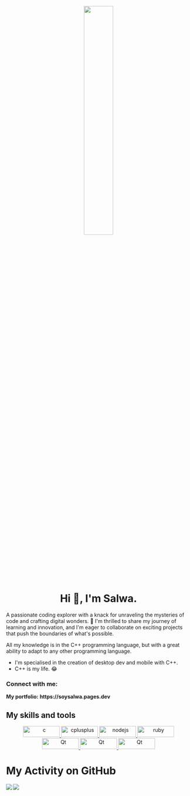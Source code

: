 <div align="center">
  <img src="https://www.korosenai.es/wp-content/uploads/2023/11/furina-genshin-impact.jpg" 
       style="width: 40%; border-radius: 15px;" />
</div>


<h1 align="center">Hi 👋, I'm Salwa.</h1>
<p align="left">A passionate coding explorer with a knack for unraveling the mysteries of code and crafting digital wonders. 🚀 I'm thrilled to share my journey of learning and innovation, and I'm eager to collaborate on exciting projects that push the boundaries of what's possible.</p>

All my knowledge is in the C++ programming language, but with a great ability to adapt to any other programming language.

- I'm specialised in the creation of desktop dev and mobile with C++. 
- C++ is my life. 😂
  
<h3 align="left">Connect with me:</h3>
<p align=left><b>My portfolio:</b> <b>https://soysalwa.pages.dev </b></p>

<h2 align="left">My skills and tools</h3>
<p align="center">
  <a href="https://www.cprogramming.com/" target="_blank" rel="noreferrer"> <img src="https://img.shields.io/badge/c-%2300599C.svg?style=for-the-badge&logo=c&logoColor=white" alt="c" width="100" height="30"/> 
  </a>
  <a href="https://www.w3schools.com/cpp/" target="_blank" rel="noreferrer"> 
    <img src="https://img.shields.io/badge/c++-%2300599C.svg?style=for-the-badge&logo=c%2B%2B&logoColor=white" alt="cplusplus" width="100" height="30"/>
  </a>
  <a href="https://nodejs.org" target="_blank" rel="noreferrer"> 
    <img src="https://img.shields.io/badge/node.js-6DA55F?style=for-the-badge&logo=node.js&logoColor=white" alt="nodejs" width="100" height="30"/> </a>
  <a href="https://www.ruby-lang.org/en/" target="_blank" rel="noreferrer"> 
    <img src="https://img.shields.io/badge/ruby-%23CC342D.svg?style=for-the-badge&logo=ruby&logoColor=white" alt="ruby" width="100" height="30"/>
  </a>
  <a href="https://qt.io" target="_blank" rel=noreferrer> 
    <img src="https://img.shields.io/badge/Qt-%23217346.svg?style=for-the-badge&logo=Qt&logoColor=white" alt="Qt" width=100 height=30/>
  </a>
  <a href="https://developer.mozilla.org/en-US/docs/Web/JavaScript" target="_blank" rel=noreferrer> 
    <img src="https://img.shields.io/badge/javascript-%23323330.svg?style=for-the-badge&logo=javascript&logoColor=%23F7DF1E" alt="Qt" width=100 height=30/>
  </a>
  <a href="https://www.typescriptlang.org/" target="_blank" rel=noreferrer> 
    <img src="https://img.shields.io/badge/typescript-%23007ACC.svg?style=for-the-badge&logo=typescript&logoColor=white" alt="Qt" width=100 height=30/>
  </a>
</p>

<h1> My Activity on GitHub</h1>
<div align="center">
  <img src="https://github-readme-stats.vercel.app/api?username=SoySalwa&show_icons=true&count_private=true&hide_border=true&theme=tokyonight" align="left" />
  <img src="https://github-readme-stats.vercel.app/api/top-langs/?username=SoySalwa&hide_border=true&layout=compact&theme=tokyonight" align="left"/> 
</div>  

<br/>  
